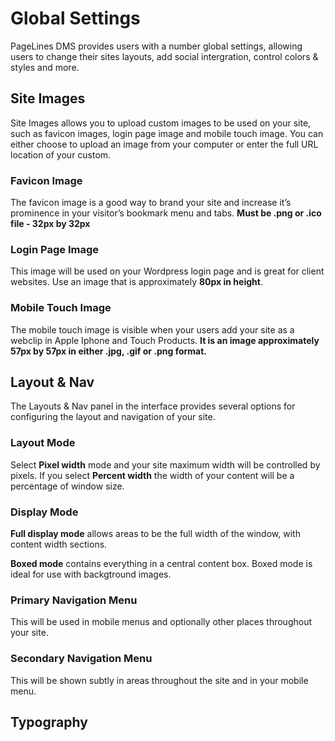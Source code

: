 # Global Settings #

PageLines DMS provides users with a number global settings, allowing users to change their sites layouts, add social intergration, control colors & styles and more.

## Site Images ##

Site Images allows you to upload custom images to be used on your site, such as favicon images, login page image and mobile touch image. You can either choose to upload an image from your computer or enter the full URL location of your custom.

### Favicon Image ###

The favicon image is a good way to brand your site and increase it’s prominence in your visitor’s bookmark menu and tabs. **Must be .png or .ico file - 32px by 32px**

### Login Page Image ###

This image will be used on your Wordpress login page and is great for client websites. Use an image that is approximately **80px in height**.

### Mobile Touch Image ###

The mobile touch image is visible when your users add your site as a webclip in Apple Iphone and Touch Products. **It is an image approximately 57px by 57px in either .jpg, .gif or .png format.**

## Layout & Nav ##

The Layouts & Nav panel in the interface provides several options for configuring the layout and navigation of your site.

### Layout Mode ###

Select **Pixel width** mode and your site maximum width will be controlled by pixels. If you select **Percent width** the width of your content will be a percentage of window size.

### Display Mode ###

**Full display mode** allows areas to be the full width of the window, with content width sections.

**Boxed mode** contains everything in a central content box. Boxed mode is ideal for use with backgtround images.

### Primary Navigation Menu ###

This will be used in mobile menus and optionally other places throughout your site.

### Secondary Navigation Menu ###

This will be shown subtly in areas throughout the site and in your mobile menu.

## Typography ##
